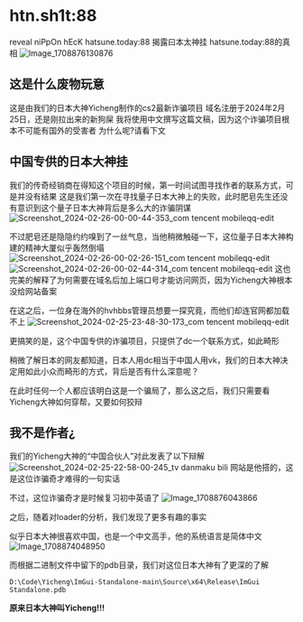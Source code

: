# htn.sh1t:88
reveal niPpOn hEcK hatsune.today:88
揭露曰本太神挂 hatsune.today:88的真相
![Image_1708876130876](https://github.com/M3351AN/hsn.sh1t/assets/65479796/3702020f-2477-430d-a45f-2813228962c2)

## 这是什么废物玩意
这是由我们的日本大神Yicheng制作的cs2最新诈骗项目
域名注册于2024年2月25日，还是刚拉出来的新狗屎
我将使用中文撰写这篇文稿，因为这个诈骗项目根本不可能有国外的受害者
为什么呢?请看下文

## 中国专供的日本大神挂
我们的传奇经销商在得知这个项目的时候，第一时间试图寻找作者的联系方式，可是并没有结果
这是我们第一次在寻找量子日本大神上的失败，此时肥皂先生还没有意识到这个量子日本大神背后是多么大的诈骗阴谋
![Screenshot_2024-02-26-00-00-44-353_com tencent mobileqq-edit](https://github.com/M3351AN/hsn.sh1t/assets/65479796/ef15449c-1cd3-4ee9-9f12-b65a4211caae)

不过肥皂还是隐隐约约嗅到了一丝气息，当他稍微触碰一下，这位量子日本大神构建的精神大厦似乎轰然倒塌
![Screenshot_2024-02-26-00-02-26-151_com tencent mobileqq-edit](https://github.com/M3351AN/hsn.sh1t/assets/65479796/57ccc12d-1ce1-4244-9226-977cfe37d497)
![Screenshot_2024-02-26-00-02-44-314_com tencent mobileqq-edit](https://github.com/M3351AN/hsn.sh1t/assets/65479796/f2d1e79a-4b81-4e9d-9e18-7d4915046a93)
这也完美的解释了为何需要在域名后加上端口号才能访问网页，因为Yicheng大神根本没给网站备案

在这之后，一位身在海外的hvhbbs管理员想要一探究竟，而他们却连官网都加载不上
![Screenshot_2024-02-25-23-48-30-173_com tencent mobileqq-edit](https://github.com/M3351AN/hsn.sh1t/assets/65479796/89e142f5-5eb5-4509-8e11-88ec0c9d93c6)

更搞笑的是，这个中国专供的诈骗项目，只提供了dc一个联系方式，如此畸形

稍微了解日本的网友都知道，日本人用dc相当于中国人用vk，我们的日本大神决定用如此小众而畸形的方式，背后是否有什么深意呢？

在此时任何一个人都应该明白这是一个骗局了，那么这之后，我们只需要看Yicheng大神如何穿帮，又要如何狡辩

## 我不是作者¿

我们的Yicheng大神的“中国合伙人”对此发表了以下辩解
![Screenshot_2024-02-25-22-58-00-245_tv danmaku bili](https://github.com/M3351AN/htn.sh1t/assets/65479796/40ffd1d9-3157-431f-8e73-a752999fc0aa)
网站是他搭的，这是这位诈骗奇才难得的一句实话

不过，这位诈骗奇才是时候复习初中英语了
![Image_1708876043866](https://github.com/M3351AN/htn.sh1t/assets/65479796/79a54b42-627e-498a-a97e-c21211007908)

之后，随着对loader的分析，我们发现了更多有趣的事实

似乎日本大神很喜欢中国，也是一个中文高手，他的系统语言是简体中文![Image_1708874048950](https://github.com/M3351AN/htn.sh1t/assets/65479796/cb8388f6-798a-4192-8a31-c89e3d2012ae)

而根据二进制文件中留下的pdb目录，我们对这位日本大神有了更深的了解

```
D:\Code\Yicheng\ImGui-Standalone-main\Source\x64\Release\ImGui Standalone.pdb
```

**原来日本大神叫Yicheng!!!**

